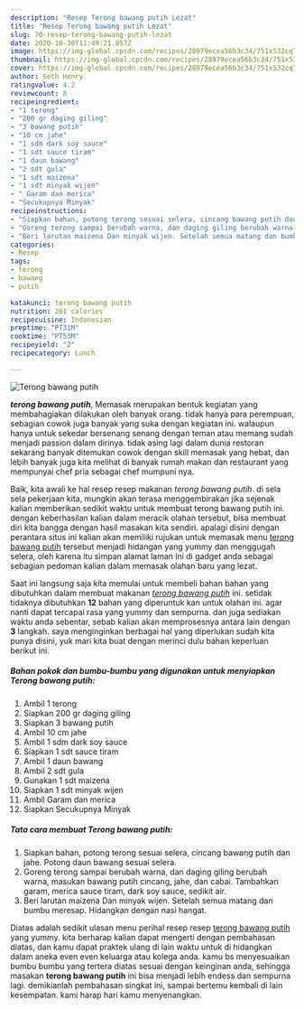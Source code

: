 ```yaml
---
description: "Resep Terong bawang putih Lezat"
title: "Resep Terong bawang putih Lezat"
slug: 70-resep-terong-bawang-putih-lezat
date: 2020-10-30T11:49:21.857Z
image: https://img-global.cpcdn.com/recipes/28979ecea56b3c34/751x532cq70/terong-bawang-putih-foto-resep-utama.jpg
thumbnail: https://img-global.cpcdn.com/recipes/28979ecea56b3c34/751x532cq70/terong-bawang-putih-foto-resep-utama.jpg
cover: https://img-global.cpcdn.com/recipes/28979ecea56b3c34/751x532cq70/terong-bawang-putih-foto-resep-utama.jpg
author: Seth Henry
ratingvalue: 4.2
reviewcount: 8
recipeingredient:
- "1 terong"
- "200 gr daging giling"
- "3 bawang putih"
- "10 cm jahe"
- "1 sdm dark soy sauce"
- "1 sdt sauce tiram"
- "1 daun bawang"
- "2 sdt gula"
- "1 sdt maizena"
- "1 sdt minyak wijen"
- " Garam dan merica"
- "Secukupnya Minyak"
recipeinstructions:
- "Siapkan bahan, potong terong sesuai selera, cincang bawang putih dan jahe. Potong daun bawang sesuai selera."
- "Goreng terong sampai berubah warna, dan daging giling berubah warna, masukan bawang putih cincang, jahe, dan cabai. Tambahkan garam, merica sauce tiram, dark soy sauce, sedikit air."
- "Beri larutan maizena Dan minyak wijen. Setelah semua matang dan bumbu meresap. Hidangkan dengan nasi hangat."
categories:
- Resep
tags:
- terong
- bawang
- putih

katakunci: terong bawang putih 
nutrition: 261 calories
recipecuisine: Indonesian
preptime: "PT31M"
cooktime: "PT53M"
recipeyield: "2"
recipecategory: Lunch

---
```



![Terong bawang putih](https://img-global.cpcdn.com/recipes/28979ecea56b3c34/751x532cq70/terong-bawang-putih-foto-resep-utama.jpg)

<b><i>terong bawang putih</i></b>, Memasak merupakan bentuk kegiatan yang membahagiakan dilakukan oleh banyak orang. tidak hanya para perempuan, sebagian cowok juga banyak yang suka dengan kegiatan ini. walaupun hanya untuk sekedar bersenang senang dengan teman atau memang sudah menjadi passion dalam dirinya. tidak asing lagi dalam dunia restoran sekarang banyak ditemukan cowok dengan skill memasak yang hebat, dan lebih banyak juga kita melihat di banyak rumah makan dan restaurant yang mempunyai chef pria sebagai chef mumpuni nya.

Baik, kita awali ke hal resep resep makanan <i>terong bawang putih</i>. di sela sela pekerjaan kita, mungkin akan terasa menggembirakan jika sejenak kalian memberikan sedikit waktu untuk membuat terong bawang putih ini. dengan keberhasilan kalian dalam meracik olahan tersebut, bisa membuat diri kita bangga dengan hasil masakan kita sendiri. apalagi disini dengan perantara situs ini kalian akan memiliki rujukan untuk memasak menu <u>terong bawang putih</u> tersebut menjadi hidangan yang yummy dan menggugah selera, oleh karena itu simpan alamat laman ini di gadget anda sebagai sebagian pedoman kalian dalam memasak olahan baru yang lezat.




Saat ini langsung saja kita memulai untuk membeli bahan bahan yang dibutuhkan dalam membuat makanan <u><i>terong bawang putih</i></u> ini. setidak tidaknya dibutuhkan <b>12</b> bahan yang diperuntuk kan untuk olahan ini. agar nanti dapat tercapai rasa yang yummy dan sempurna. dan juga sediakan waktu anda sebentar, sebab kalian akan memprosesnya antara lain dengan <b>3</b> langkah. saya menginginkan berbagai hal yang diperlukan sudah kita punya disini, yuk mari kita buat dengan merinci dulu bahan keperluan berikut ini.

<!--inarticleads1-->

##### Bahan pokok dan bumbu-bumbu yang digunakan untuk menyiapkan Terong bawang putih:

1. Ambil 1 terong
1. Siapkan 200 gr daging giling
1. Siapkan 3 bawang putih
1. Ambil 10 cm jahe
1. Ambil 1 sdm dark soy sauce
1. Siapkan 1 sdt sauce tiram
1. Ambil 1 daun bawang
1. Ambil 2 sdt gula
1. Gunakan 1 sdt maizena
1. Siapkan 1 sdt minyak wijen
1. Ambil  Garam dan merica
1. Siapkan Secukupnya Minyak




<!--inarticleads2-->

##### Tata cara membuat Terong bawang putih:

1. Siapkan bahan, potong terong sesuai selera, cincang bawang putih dan jahe. Potong daun bawang sesuai selera.
1. Goreng terong sampai berubah warna, dan daging giling berubah warna, masukan bawang putih cincang, jahe, dan cabai. Tambahkan garam, merica sauce tiram, dark soy sauce, sedikit air.
1. Beri larutan maizena Dan minyak wijen. Setelah semua matang dan bumbu meresap. Hidangkan dengan nasi hangat.




Diatas adalah sedikit ulasan menu perihal resep resep <u>terong bawang putih</u> yang yummy. kita berharap kalian dapat mengerti dengan pembahasan diatas, dan kamu dapat praktek ulang di lain waktu untuk di hidangkan dalam aneka even even keluarga atau kolega anda. kamu bs menyesuaikan bumbu bumbu yang tertera diatas sesuai dengan keinginan anda, sehingga masakan <b>terong bawang putih</b> ini bisa menjadi lebih endess dan sempurna lagi. demikianlah pembahasan singkat ini, sampai bertemu kembali di lain kesempatan. kami harap hari kamu menyenangkan.
